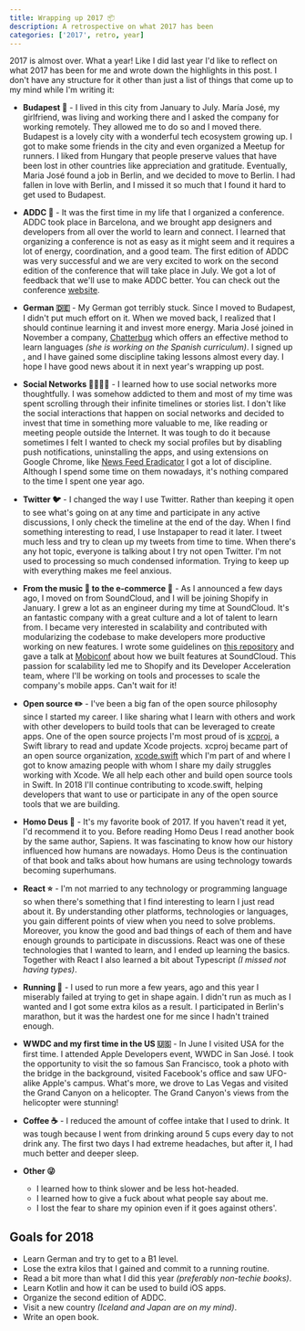 ```yaml
---
title: Wrapping up 2017 📦
description: A retrospective on what 2017 has been
categories: ['2017', retro, year]
---
```


2017 is almost over. What a year! Like I did last year I'd like to reflect on what 2017 has been for me and wrote down the highlights in this post. I don't have any structure for it other than just a list of things that come up to my mind while I'm writing it:

- **Budapest 🏰** - I lived in this city from January to July. María José, my girlfriend, was living and working there and I asked the company for working remotely. They allowed me to do so and I moved there. Budapest is a lovely city with a wonderful tech ecosystem growing up. I got to make some friends in the city and even organized a Meetup for runners. I liked from Hungary that people preserve values that have been lost in other countries like appreciation and gratitude. Eventually, Maria José found a job in Berlin, and we decided to move to Berlin. I had fallen in love with Berlin, and I missed it so much that I found it hard to get used to Budapest.

- **ADDC 🎤** - It was the first time in my life that I organized a conference. ADDC took place in Barcelona, and we brought app designers and developers from all over the world to learn and connect. I learned that organizing a conference is not as easy as it might seem and it requires a lot of energy, coordination, and a good team. The first edition of ADDC was very successful and we are very excited to work on the second edition of the conference that will take place in July. We got a lot of feedback that we'll use to make ADDC better. You can check out the conference [website](https://addconf.com).

- **German 🇩🇪** - My German got terribly stuck. Since I moved to Budapest, I didn't put much effort on it. When we moved back, I realized that I should continue learning it and invest more energy. Maria José joined in November a company, [Chatterbug](https://chatterbug.com) which offers an effective method to learn languages _(she is working on the Spanish curriculum)_. I signed up , and I have gained some discipline taking lessons almost every day. I hope I have good news about it in next year's wrapping up post.

- **Social Networks 👨‍👨‍👦‍👦** - I learned how to use social networks more thoughtfully. I was somehow addicted to them and most of my time was spent scrolling through their infinite timelines or stories list. I don't like the social interactions that happen on social networks and decided to invest that time in something more valuable to me, like reading or meeting people outside the Internet. It was tough to do it because sometimes I felt I wanted to check my social profiles but by disabling push notifications, uninstalling the apps, and using extensions on Google Chrome, like [News Feed Eradicator](https://chrome.google.com/webstore/detail/news-feed-eradicator-for/fjcldmjmjhkklehbacihaiopjklihlgg?hl=en) I got a lot of discipline. Although I spend some time on them nowadays, it's nothing compared to the time I spent one year ago.

- **Twitter 🐦** - I changed the way I use Twitter. Rather than keeping it open to see what's going on at any time and participate in any active discussions, I only check the timeline at the end of the day. When I find something interesting to read, I use Instapaper to read it later. I tweet much less and try to clean up my tweets from time to time. When there's any hot topic, everyone is talking about I try not open Twitter. I'm not used to processing so much condensed information. Trying to keep up with everything makes me feel anxious.

- **From the music 🎵 to the e-commerce 🛒** - As I announced a few days ago, I moved on from SoundCloud, and I will be joining Shopify in January. I grew a lot as an engineer during my time at SoundCloud. It's an fantastic company with a great culture and a lot of talent to learn from. I became very interested in scalability and contributed with modularizing the codebase to make developers more productive working on new features. I wrote some guidelines on [this repository](https://github.com/microfeatures/guidelines) and gave a talk at [Mobiconf](https://www.2017.mobiconf.org/) about how we built features at SoundCloud. This passion for scalability led me to Shopify and its Developer Acceleration team, where I'll be working on tools and processes to scale the company's mobile apps. Can't wait for it!

- **Open source ✏️** - I've been a big fan of the open source philosophy since I started my career. I like sharing what I learn with others and work with other developers to build tools that can be leveraged to create apps. One of the open source projects I'm most proud of is [xcproj](https://github.com/xcodeswift/xcproj), a Swift library to read and update Xcode projects. xcproj became part of an open source organization, [xcode.swift](https://github.com/xcodeswift/xcproj) which I'm part of and where I got to know amazing people with whom I share my daily struggles working with Xcode. We all help each other and build open source tools in Swift. In 2018 I'll continue contributing to xcode.swift, helping developers that want to use or participate in any of the open source tools that we are building.

- **Homo Deus 🐒** - It's my favorite book of 2017. If you haven't read it yet, I'd recommend it to you. Before reading Homo Deus I read another book by the same author, Sapiens. It was fascinating to know how our history influenced how humans are nowadays. Homo Deus is the continuation of that book and talks about how humans are using technology towards becoming superhumans.

- **React ⭐️** - I'm not married to any technology or programming language so when there's something that I find interesting to learn I just read about it. By understanding other platforms, technologies or languages, you gain different points of view when you need to solve problems. Moreover, you know the good and bad things of each of them and have enough grounds to participate in discussions. React was one of these technologies that I wanted to learn, and I ended up learning the basics. Together with React I also learned a bit about Typescript _(I missed not having types)_.

- **Running 🏃** - I used to run more a few years, ago and this year I miserably failed at trying to get in shape again. I didn't run as much as I wanted and I got some extra kilos as a result. I participated in Berlin's marathon, but it was the hardest one for me since I hadn't trained enough.

- **WWDC and my first time in the US 🇺🇸** - In June I visited USA for the first time. I attended Apple Developers event, WWDC in San José. I took the opportunity to visit the so famous San Francisco, took a photo with the bridge in the background, visited Facebook's office and saw UFO-alike Apple's campus. What's more, we drove to Las Vegas and visited the Grand Canyon on a helicopter. The Grand Canyon's views from the helicopter were stunning!

- **Coffee ☕️** - I reduced the amount of coffee intake that I used to drink. It was tough because I went from drinking around 5 cups every day to not drink any. The first two days I had extreme headaches, but after it, I had much better and deeper sleep.

- **Other 😜**
  - I learned how to think slower and be less hot-headed.
  - I learned how to give a fuck about what people say about me.
  - I lost the fear to share my opinion even if it goes against others'.

## Goals for 2018

- Learn German and try to get to a B1 level.
- Lose the extra kilos that I gained and commit to a running routine.
- Read a bit more than what I did this year _(preferably non-techie books)_.
- Learn Kotlin and how it can be used to build iOS apps.
- Organize the second edition of ADDC.
- Visit a new country _(Iceland and Japan are on my mind)_.
- Write an open book.
